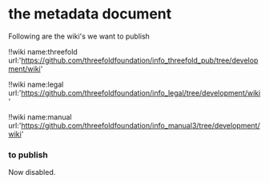 # the metadata document 

Following are the wiki's we want to publish


!!wiki name:threefold url:'https://github.com/threefoldfoundation/info_threefold_pub/tree/development/wiki'

!!wiki name:legal url:'https://github.com/threefoldfoundation/info_legal/tree/development/wiki'

!!wiki name:manual url:'https://github.com/threefoldfoundation/info_manual3/tree/development/wiki'



### to publish

Now disabled.

<!-- !!publish path:'/tmp/mdbooks/wiki' -->


